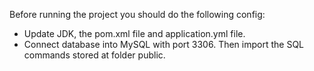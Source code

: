 Before running the project you should do the following config:
- Update JDK, the pom.xml file and application.yml file.
- Connect database into MySQL with port 3306. Then import the SQL commands stored at folder public.